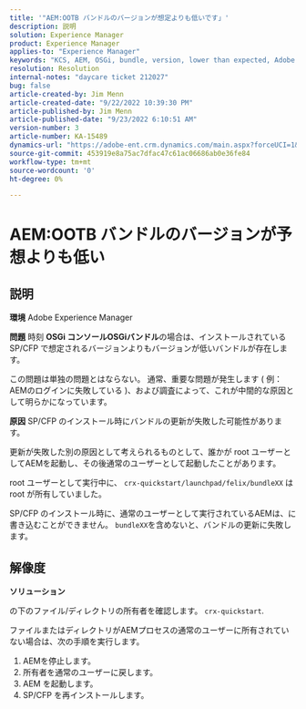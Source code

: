 ```yaml
---
title: '"AEM:OOTB バンドルのバージョンが想定よりも低いです」'
description: 説明
solution: Experience Manager
product: Experience Manager
applies-to: "Experience Manager"
keywords: "KCS, AEM, OSGi, bundle, version, lower than expected, Adobe Experience Manager, SP/CFP，通常のユーザー， owner, reinstall, bundleXX, crx-quickstart/launchpad/felix/bundleXX, crx-quickstart"
resolution: Resolution
internal-notes: "daycare ticket 212027"
bug: false
article-created-by: Jim Menn
article-created-date: "9/22/2022 10:39:30 PM"
article-published-by: Jim Menn
article-published-date: "9/23/2022 6:10:51 AM"
version-number: 3
article-number: KA-15489
dynamics-url: "https://adobe-ent.crm.dynamics.com/main.aspx?forceUCI=1&pagetype=entityrecord&etn=knowledgearticle&id=5ec72b68-c73a-ed11-9db1-0022480866ad"
source-git-commit: 453919e8a75ac7dfac47c61ac06686ab0e36fe84
workflow-type: tm+mt
source-wordcount: '0'
ht-degree: 0%

---
```


# AEM:OOTB バンドルのバージョンが予想よりも低い

## 説明


<b>環境</b>
Adobe Experience Manager

<b>問題</b>
時刻 <b>OSGi コンソール</b><b>OSGi</b><b>バンドル</b>の場合は、インストールされている SP/CFP で想定されるバージョンよりもバージョンが低いバンドルが存在します。

この問題は単独の問題とはならない。 通常、重要な問題が発生します ( 例：AEMのログインに失敗している )、および調査によって、これが中間的な原因として明らかになっています。

<b>原因</b>
SP/CFP のインストール時にバンドルの更新が失敗した可能性があります。

更新が失敗した別の原因として考えられるものとして、誰かが root ユーザーとしてAEMを起動し、その後通常のユーザーとして起動したことがあります。

root ユーザーとして実行中に、 `crx-quickstart/launchpad/felix/bundleXX` は root が所有していました。

SP/CFP のインストール時に、通常のユーザーとして実行されているAEMは、に書き込むことができません。 `bundleXX`を含めないと、バンドルの更新に失敗します。


## 解像度


<b>ソリューション</b>

の下のファイル/ディレクトリの所有者を確認します。 `crx-quickstart`.

ファイルまたはディレクトリがAEMプロセスの通常のユーザーに所有されていない場合は、次の手順を実行します。

1. AEMを停止します。
2. 所有者を通常のユーザーに戻します。
3. AEM を起動します。
4. SP/CFP を再インストールします。



